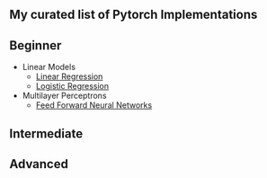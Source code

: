 ## My curated list of Pytorch Implementations

## Beginner

- Linear Models
  - [Linear Regression](https://github.com/Harphies/deeplearning-models/tree/master/pytorch/basic-ml/LinearRegression)
  - [Logistic Regression](https://github.com/Harphies/deeplearning-models/tree/master/pytorch/basic-ml/LogisticRegression)
- Multilayer Perceptrons
  - [Feed Forward Neural Networks](https://github.com/Harphies/deeplearning-models/tree/master/pytorch/basic-ml/Feedforward%20Neural%20Networks)

## Intermediate

## Advanced
